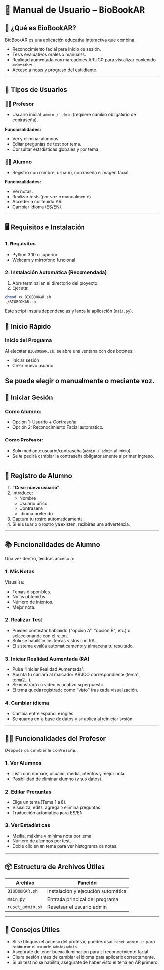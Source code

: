 # 📖 Manual de Usuario – BioBookAR

## 🧠 ¿Qué es BioBookAR?

BioBookAR es una aplicación educativa interactiva que combina:

- Reconocimiento facial para inicio de sesión.
- Tests evaluativos orales o manuales.
- Realidad aumentada con marcadores ARUCO para visualizar contenido educativo.
- Acceso a notas y progreso del estudiante.

---

## 👥 Tipos de Usuarios

### 👨‍🏫 Profesor

- Usuario inicial: `admin / admin` (requiere cambio obligatorio de contraseña).

**Funcionalidades:**
- Ver y eliminar alumnos.
- Editar preguntas de test por tema.
- Consultar estadísticas globales y por tema.

### 👨‍🎓 Alumno

- Registro con nombre, usuario, contraseña e imagen facial.

**Funcionalidades:**
- Ver notas.
- Realizar tests (por voz o manualmente).
- Acceder a contenido AR.
- Cambiar idioma (ES/EN).

---

## 🖥️ Requisitos e Instalación

### 1. Requisitos

- Python 3.10 o superior
- Webcam y micrófono funcional

### 2. Instalación Automática (Recomendada)

1. Abre terminal en el directorio del proyecto.
2. Ejecuta:

```bash
chmod +x BIOBOOKAR.sh
./BIOBOOKAR.sh

```

Este script instala dependencias y lanza la aplicación (`main.py`).

## 🚀 Inicio Rápido

### Inicio del Programa
Al ejecutar `BIOBOOKAR.sh`, se abre una ventana con dos botones:

- Iniciar sesión
- Crear nuevo usuario

Se puede elegir o manualmente o mediante voz.
---

## 🔐 Iniciar Sesión

### Como Alumno:
- Opción 1: Usuario + Contraseña
- Opción 2: Reconocimiento Facial automatico.

### Como Profesor:
- Solo mediante usuario/contraseña (`admin / admin` al inicio).
- Se te pedirá cambiar la contraseña obligatoriamente al primer ingreso.

---

## 📝 Registro de Alumno

1. **"Crear nuevo usuario"**.
2. Introduce:
   - Nombre
   - Usuario único
   - Contraseña
   - Idioma preferido
3. Captura tu rostro automaticamente.
4. Si el usuario o rostro ya existen, recibirás una advertencia.

---

## 📚 Funcionalidades de Alumno

Una vez dentro, tendrás acceso a:

### 1. Mis Notas
Visualiza:
- Temas disponibles.
- Notas obtenidas.
- Número de intentos.
- Mejor nota.

### 2. Realizar Test
- Puedes contestar hablando ("opción A", "opción B", etc.) o seleccionando con el ratón.
- Solo se habilitan los temas vistos con RA.
- El sistema evalúa automáticamente y almacena tu resultado.

### 3. Iniciar Realidad Aumentada (RA)
- Pulsa “Iniciar Realidad Aumentada”.
- Apunta tu cámara al marcador ARUCO correspondiente (tema1, tema2...).
- Se mostrará un video educativo superpuesto.
- El tema queda registrado como “visto” tras cada visualización.

### 4. Cambiar idioma
- Cambia entre español e inglés.
- Se guarda en la base de datos y se aplica al reiniciar sesión.

---

## 👨‍🏫 Funcionalidades del Profesor

Después de cambiar la contraseña:

### 1. Ver Alumnos
- Lista con nombre, usuario, media, intentos y mejor nota.
- Posibilidad de eliminar alumno (y sus datos).

### 2. Editar Preguntas
- Elige un tema (Tema 1 a 8).
- Visualiza, edita, agrega o elimina preguntas.
- Traducción automática para ES/EN.

### 3. Ver Estadísticas
- Media, máxima y mínima nota por tema.
- Número de alumnos por test.
- Doble clic en un tema para ver histograma de notas.

---

## 📦 Estructura de Archivos Útiles

| Archivo                            | Función                                        |
|------------------------------------|------------------------------------------------|
| `BIOBOOKAR.sh`                     | Instalación y ejecución automática             |
| `main.py`                          | Entrada principal del programa                 |
| `reset_admin.sh`                   | Resetear el usuario admin                      |



---

## 🧩 Consejos Útiles

- Si se bloquea el acceso del profesor, puedes usar `reset_admin.sh` para restaurar el usuario `admin/admin`.
- Asegúrate de tener buena iluminación para el reconocimiento facial.
- Cierra sesión antes de cambiar el idioma para aplicarlo correctamente.
- Si un test no se habilita, asegúrate de haber visto el tema en AR primero.